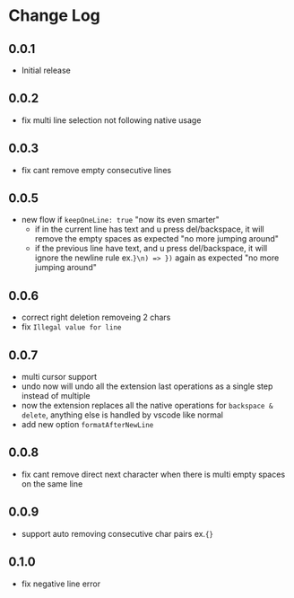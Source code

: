 # Change Log

## 0.0.1

- Initial release

## 0.0.2

- fix multi line selection not following native usage

## 0.0.3

- fix cant remove empty consecutive lines

## 0.0.5

- new flow if `keepOneLine: true` "now its even smarter"
    - if in the current line has text and u press del/backspace, it will remove the empty spaces as expected "no more jumping around"
    - if the previous line have text, and u press del/backspace, it will ignore the newline rule ex.`}\n) => })` again as expected "no more jumping around"

## 0.0.6

- correct right deletion removeing 2 chars
- fix `Illegal value for line`

## 0.0.7

- multi cursor support
- undo now will undo all the extension last operations as a single step instead of multiple
- now the extension replaces all the native operations for `backspace & delete`, anything else is handled by vscode like normal
- add new option `formatAfterNewLine`

## 0.0.8

- fix cant remove direct next character when there is multi empty spaces on the same line

## 0.0.9

- support auto removing consecutive char pairs ex.`{}`

## 0.1.0

- fix negative line error
